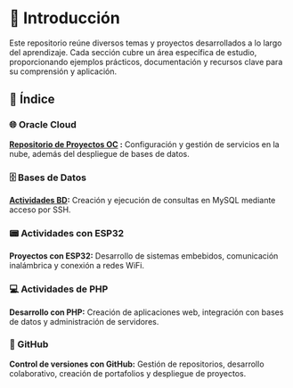 # 🔭 Introducción  
Este repositorio reúne diversos temas y proyectos desarrollados a lo largo del aprendizaje. Cada sección cubre un área específica de estudio, proporcionando ejemplos prácticos, documentación y recursos clave para su comprensión y aplicación.  

## 📌 Índice  

### 🌐 Oracle Cloud  
**[Repositorio de Proyectos OC](https://github.com/VictorPM19/Oracle-Cloud.git)
:** Configuración y gestión de servicios en la nube, además del despliegue de bases de datos.

### 🗄️ Bases de Datos  
**[Actividades BD](https://github.com/VictorPM19/Actividades-BD.git):** Creación y ejecución de consultas en MySQL mediante acceso por SSH.  

### 📟 Actividades con ESP32  
**Proyectos con ESP32:** Desarrollo de sistemas embebidos, comunicación inalámbrica y conexión a redes WiFi.  

### 💻 Actividades de PHP  
**Desarrollo con PHP:** Creación de aplicaciones web, integración con bases de datos y administración de servidores.  

### 🔎 GitHub  
**Control de versiones con GitHub:** Gestión de repositorios, desarrollo colaborativo, creación de portafolios y despliegue de proyectos.  
  
